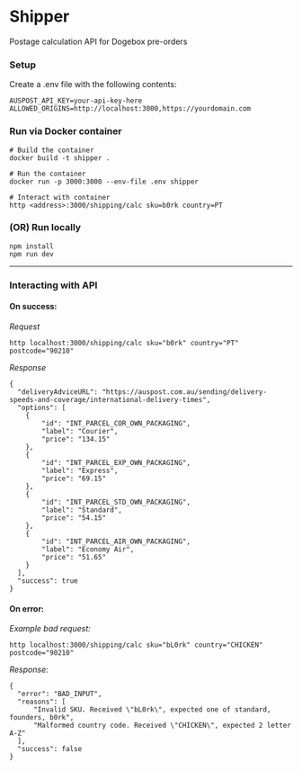 # Shipper

Postage calculation API for Dogebox pre-orders

### Setup

Create a .env file with the following contents:
```
AUSPOST_API_KEY=your-api-key-here
ALLOWED_ORIGINS=http://localhost:3000,https://yourdomain.com
```

### Run via Docker container
```
# Build the container
docker build -t shipper .

# Run the container
docker run -p 3000:3000 --env-file .env shipper

# Interact with container
http <address>:3000/shipping/calc sku=b0rk country=PT
```

### (OR) Run locally

```
npm install
npm run dev
```

---

### Interacting with API

#### On success:

*Request*

```
http localhost:3000/shipping/calc sku="b0rk" country="PT" postcode="90210"
```

*Response*

```
{
  "deliveryAdviceURL": "https://auspost.com.au/sending/delivery-speeds-and-coverage/international-delivery-times",
  "options": [
    {
        "id": "INT_PARCEL_COR_OWN_PACKAGING",
        "label": "Courier",
        "price": "134.15"
    },
    {
        "id": "INT_PARCEL_EXP_OWN_PACKAGING",
        "label": "Express",
        "price": "69.15"
    },
    {
        "id": "INT_PARCEL_STD_OWN_PACKAGING",
        "label": "Standard",
        "price": "54.15"
    },
    {
        "id": "INT_PARCEL_AIR_OWN_PACKAGING",
        "label": "Economy Air",
        "price": "51.65"
    }
  ],
  "success": true
}
```

#### On error:

*Example bad request:*

```
http localhost:3000/shipping/calc sku="bL0rk" country="CHICKEN" postcode="90210"
```

*Response:*

```
{
  "error": "BAD_INPUT",
  "reasons": [
      "Invalid SKU. Received \"bL0rk\", expected one of standard, founders, b0rk",
      "Malformed country code. Received \"CHICKEN\", expected 2 letter A-Z"
  ],
  "success": false
}
```